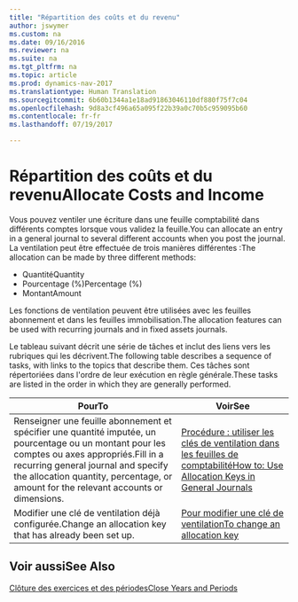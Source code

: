 ```yaml
---
title: "Répartition des coûts et du revenu"
author: jswymer
ms.custom: na
ms.date: 09/16/2016
ms.reviewer: na
ms.suite: na
ms.tgt_pltfrm: na
ms.topic: article
ms.prod: dynamics-nav-2017
ms.translationtype: Human Translation
ms.sourcegitcommit: 6b60b1344a1e18ad91863046110df880f75f7c04
ms.openlocfilehash: 9d8a3cf496a65a095f22b39a0c70b5c959095b60
ms.contentlocale: fr-fr
ms.lasthandoff: 07/19/2017

---
```

# <a name="allocate-costs-and-income"></a><span data-ttu-id="2949d-102">Répartition des coûts et du revenu</span><span class="sxs-lookup"><span data-stu-id="2949d-102">Allocate Costs and Income</span></span>
<span data-ttu-id="2949d-103">Vous pouvez ventiler une écriture dans une feuille comptabilité dans différents comptes lorsque vous validez la feuille.</span><span class="sxs-lookup"><span data-stu-id="2949d-103">You can allocate an entry in a general journal to several different accounts when you post the journal.</span></span> <span data-ttu-id="2949d-104">La ventilation peut être effectuée de trois manières différentes :</span><span class="sxs-lookup"><span data-stu-id="2949d-104">The allocation can be made by three different methods:</span></span>

- <span data-ttu-id="2949d-105">Quantité</span><span class="sxs-lookup"><span data-stu-id="2949d-105">Quantity</span></span>
- <span data-ttu-id="2949d-106">Pourcentage (%)</span><span class="sxs-lookup"><span data-stu-id="2949d-106">Percentage (%)</span></span>
- <span data-ttu-id="2949d-107">Montant</span><span class="sxs-lookup"><span data-stu-id="2949d-107">Amount</span></span>

<span data-ttu-id="2949d-108">Les fonctions de ventilation peuvent être utilisées avec les feuilles abonnement et dans les feuilles immobilisation.</span><span class="sxs-lookup"><span data-stu-id="2949d-108">The allocation features can be used with recurring journals and in fixed assets journals.</span></span>
<!--You can also distribute the cost or revenue of a line to an intercompany partner when you post a sales or purchase document. When you post the document, a line will be posted in your general journal, and a corresponding line will be created in the intercompany outbox.-->

<span data-ttu-id="2949d-109">Le tableau suivant décrit une série de tâches et inclut des liens vers les rubriques qui les décrivent.</span><span class="sxs-lookup"><span data-stu-id="2949d-109">The following table describes a sequence of tasks, with links to the topics that describe them.</span></span> <span data-ttu-id="2949d-110">Ces tâches sont répertoriées dans l'ordre de leur exécution en règle générale.</span><span class="sxs-lookup"><span data-stu-id="2949d-110">These tasks are listed in the order in which they are generally performed.</span></span>

|<span data-ttu-id="2949d-111">Pour</span><span class="sxs-lookup"><span data-stu-id="2949d-111">To</span></span> |<span data-ttu-id="2949d-112">Voir</span><span class="sxs-lookup"><span data-stu-id="2949d-112">See</span></span> |
|---|----|
|<span data-ttu-id="2949d-113">Renseigner une feuille abonnement et spécifier une quantité imputée, un pourcentage ou un montant pour les comptes ou axes appropriés.</span><span class="sxs-lookup"><span data-stu-id="2949d-113">Fill in a recurring general journal and specify the allocation quantity, percentage, or amount for the relevant accounts or dimensions.</span></span>|[<span data-ttu-id="2949d-114">Procédure : utiliser les clés de ventilation dans les feuilles de comptabilité</span><span class="sxs-lookup"><span data-stu-id="2949d-114">How to: Use Allocation Keys in General Journals</span></span>](ui-how-use-allocation-keys-general-journals.md)|
|<span data-ttu-id="2949d-115">Modifier une clé de ventilation déjà configurée.</span><span class="sxs-lookup"><span data-stu-id="2949d-115">Change an allocation key that has already been set up.</span></span>|[<span data-ttu-id="2949d-116">Pour modifier une clé de ventilation</span><span class="sxs-lookup"><span data-stu-id="2949d-116">To change an allocation key</span></span>](ui-how-use-allocation-keys-general-journals.md)|

## <a name="see-also"></a><span data-ttu-id="2949d-117">Voir aussi</span><span class="sxs-lookup"><span data-stu-id="2949d-117">See Also</span></span>
[<span data-ttu-id="2949d-118">Clôture des exercices et des périodes</span><span class="sxs-lookup"><span data-stu-id="2949d-118">Close Years and Periods</span></span>](year-close-years-periods.md)

